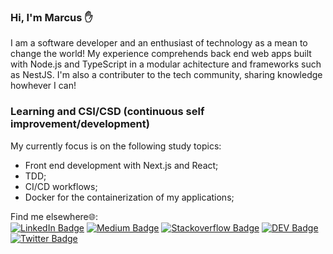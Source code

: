 ### Hi, I'm Marcus ✋

I am a software developer and an enthusiast of technology as a mean to change the world! My experience comprehends back end web apps built with Node.js and TypeScript in a modular achitecture and frameworks such as NestJS. I'm also a contributer to the tech community, sharing knowledge howhever I can!

### Learning and CSI/CSD (continuous self improvement/development)
My currently focus is on the following study topics: 

- Front end development with Next.js and React;
- TDD;
- CI/CD workflows;
- Docker for the containerization of my applications;

Find me elsewhere🌐:<br/>
[![LinkedIn Badge](https://img.shields.io/badge/LinkedIn-0077B5?style=flat&logo=linkedin&logoColor=white)](https://www.linkedin.com/in/marcus-castanho/)
[![Medium Badge](https://img.shields.io/badge/Medium-12100E?style=flat&logo=medium&logoColor=white)](https://medium.com/@marcus-castanho)
[![Stackoverflow Badge](https://img.shields.io/badge/Stack_Overflow-FE7A16?style=flat&logo=stack-overflow&logoColor=white)](https://stackoverflow.com/users/14689203/marcus-castanho)
[![DEV Badge](https://img.shields.io/badge/dev.to-0A0A0A?style=flat&logo=dev.to&logoColor=white)](https://dev.to/marcus_castanho)
[![Twitter Badge](https://img.shields.io/badge/Twitter-1DA1F2?style=flat&logo=twitter&logoColor=white)](https://twitter.com/castanho_marcus)

